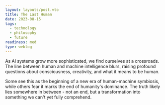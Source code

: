 ```yaml
---
layout: layouts/post.vto
title: The Last Human
date: 2023-08-15
tags:
  - technology
  - philosophy
  - future
readiness: med
type: weblog
---
```


As AI systems grow more sophisticated, we find ourselves at a crossroads. The line between human and machine intelligence blurs, raising profound questions about consciousness, creativity, and what it means to be human.

Some see this as the beginning of a new era of human-machine symbiosis, while others fear it marks the end of humanity's dominance. The truth likely lies somewhere in between - not an end, but a transformation into something we can't yet fully comprehend. 